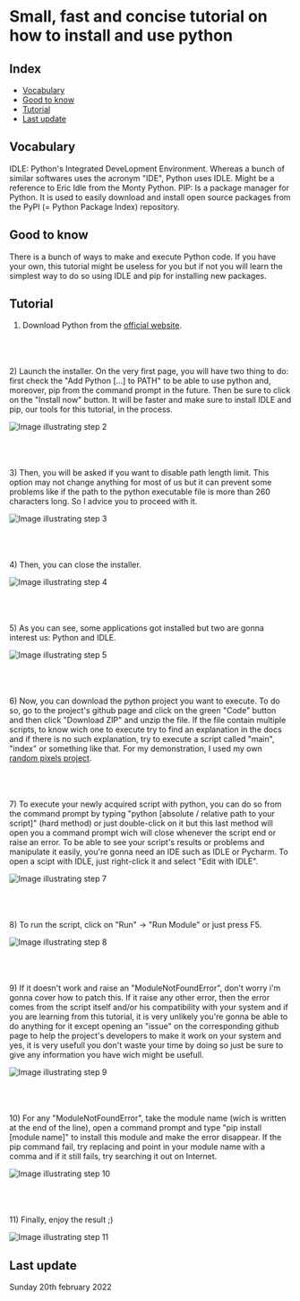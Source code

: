 # Small, fast and concise tutorial on how to install and use python

## Index
- [Vocabulary](https://github.com/reza0310/Tutorials/blob/python/README.en.md#vocabulary)
- [Good to know](https://github.com/reza0310/Tutorials/blob/python/README.en.md#good-to-know)
- [Tutorial](https://github.com/reza0310/Tutorials/blob/python/README.en.md#tutorial)
- [Last update](https://github.com/reza0310/Tutorials/blob/python/README.en.md#last-update)

## Vocabulary
IDLE: Python's Integrated DeveLopment Environment. Whereas a bunch of similar softwares uses the acronym "IDE", Python uses IDLE. Might be a reference to Eric Idle from the Monty Python.
PIP: Is a package manager for Python. It is used to easily download and install open source packages from the PyPI (= Python Package Index) repository.

## Good to know
There is a bunch of ways to make and execute Python code. If you have your own, this tutorial might be useless for you but if not you will learn the simplest way to do so using IDLE and pip for installing new packages.

## Tutorial
1) Download Python from the [official website](https://www.python.org/downloads/).

<br><br><br>
2) Launch the installer. On the very first page, you will have two thing to do: first check the "Add Python [...] to PATH" to be able to use python and, moreover, pip from the command prompt in the future. Then be sure to click on the "Install now" button. It will be faster and make sure to install IDLE and pip, our tools for this tutorial, in the process.

![Image illustrating step 2](https://github.com/reza0310/Tutorials/blob/python/1.PNG) 

<br><br><br>
3) Then, you will be asked if you want to disable path length limit. This option may not change anything for most of us but it can prevent some problems like if the path to the python executable file is more than 260 characters long. So I advice you to proceed with it.

![Image illustrating step 3](https://github.com/reza0310/Tutorials/blob/python/2.PNG) 

<br><br><br>
4) Then, you can close the installer. 

![Image illustrating step 4](https://github.com/reza0310/Tutorials/blob/python/3.PNG)  

<br><br><br>
5) As you can see, some applications got installed but two are gonna interest us: Python and IDLE. 

![Image illustrating step 5](https://github.com/reza0310/Tutorials/blob/python/4.PNG)  

<br><br><br>
6) Now, you can download the python project you want to execute. To do so, go to the project's github page and click on the green "Code" button and then click "Download ZIP" and unzip the file. If the file contain multiple scripts, to know wich one to execute try to find an explanation in the docs and if there is no such explanation, try to execute a script called "main", "index" or something like that. For my demonstration, I used my own [random pixels project](https://github.com/reza0310/random_pixels).

<br><br><br>
7) To execute your newly acquired script with python, you can do so from the command prompt by typing "python \[absolute / relative path to your script]" (hard method) or just double-click on it but this last method will open you a command prompt wich will close whenever the script end or raise an error. To be able to see your script's results or problems and manipulate it easily, you're gonna need an IDE such as IDLE or Pycharm. To open a scipt with IDLE, just right-click it and select "Edit with IDLE".

![Image illustrating step 7](https://github.com/reza0310/Tutorials/blob/python/5.PNG)

<br><br><br>
8) To run the script, click on "Run" -> "Run Module" or just press F5.

![Image illustrating step 8](https://github.com/reza0310/Tutorials/blob/python/6.PNG)

<br><br><br>
9) If it doesn't work and raise an "ModuleNotFoundError", don't worry i'm gonna cover how to patch this. If it raise any other error, then the error comes from the script itself and/or his compatibility with your system and if you are learning from this tutorial, it is very unlikely you're gonna be able to do anything for it except opening an "issue" on the corresponding github page to help the project's developers to make it work on your system and yes, it is very usefull you don't waste your time by doing so just be sure to give any information you have wich might be usefull.

![Image illustrating step 9](https://github.com/reza0310/Tutorials/blob/python/7.PNG)

<br><br><br>
10) For any "ModuleNotFoundError", take the module name (wich is written at the end of the line), open a command prompt and type "pip install \[module name]" to install this module and make the error disappear. If the pip command fail, try replacing and point in your module name with a comma and if it still fails, try searching it out on Internet.

![Image illustrating step 10](https://github.com/reza0310/Tutorials/blob/python/8.PNG)

<br><br><br>
11) Finally, enjoy the result ;)

![Image illustrating step 11](https://github.com/reza0310/Tutorials/blob/python/9.PNG)

## Last update
Sunday 20th february 2022
